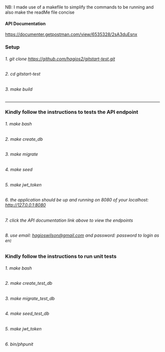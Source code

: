 NB: I made use of a makefile to simplify the commands to be running and also make the readMe file concise

#### API Documentation
https://documenter.getpostman.com/view/6535328/2sA3duEsnx


### Setup 

###### 1. git clone https://github.com/hagios2/gitstart-test.git
###### 2. cd gitstart-test
###### 3. make build

-------------------------------------------

### Kindly follow the instructions to tests the API endpoint

###### 1. make bash
###### 2. make create_db
###### 3. make migrate
###### 4. make seed
###### 5. make jwt_token
###### 6. the application should be up and running on 8080 of your localhost: http://127.0.0.1:8080
###### 7. click the API documentation link above to view the endpoints 
###### 8. use email: hagioswilson@gmail.com and password: password to login as erc


### Kindly follow the instructions to run unit tests

###### 1. make bash
###### 2. make create_test_db
###### 3. make migrate_test_db
###### 4. make seed_test_db
###### 5. make jwt_token
###### 6. bin/phpunit
